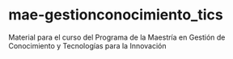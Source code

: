 # mae-gestionconocimiento_tics
Material para el curso del Programa de la Maestría en Gestión de Conocimiento y Tecnologías para la Innovación
